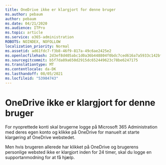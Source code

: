 ```yaml
---
title: OneDrive ikke er klargjort for denne bruger
ms.author: pebaum
author: pebaum
ms.date: 04/21/2020
ms.audience: ITPro
ms.topic: article
ms.service: o365-administration
ROBOTS: NOINDEX, NOFOLLOW
localization_priority: Normal
ms.assetid: ad61fdc7-f3b8-46f9-817a-49c6ae2425e2
ms.openlocfilehash: 2d3ef8d405abc1d0a36b448804f0bdc7ced616a7a5933c142bfd3dd7e4596bd0
ms.sourcegitcommit: b5f7da89a650d2915dc652449623c78be6247175
ms.translationtype: MT
ms.contentlocale: da-DK
ms.lasthandoff: 08/05/2021
ms.locfileid: "53984743"
---
```

# <a name="onedrive-is-not-provisioned-for-this-user"></a>OneDrive ikke er klargjort for denne bruger

For nyoprettede konti skal brugerne logge på Microsoft 365 Administration med deres egen konto og klikke på OneDrive for manuelt at starte klargøring af OneDrive webstedet.
  
Men hvis brugeren allerede har klikket på OneDrive og brugerens personlige websted ikke er klargjort inden for 24 timer, skal du logge en supportanmodning for at få hjælp.
  

